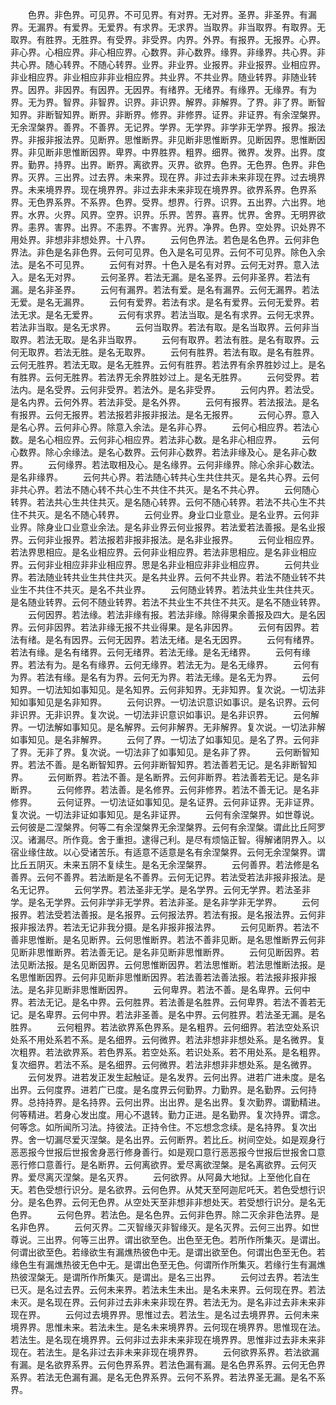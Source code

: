 <!-- { "loadSidebar": true } -->
　　色界。非色界。可见界。不可见界。有对界。无对界。圣界。非圣界。有漏界。无漏界。有爱界。无爱界。有求界。无求界。当取界。非当取界。有取界。无取界。有胜界。无胜界。有受界。非受界。内界。外界。有报界。无报界。心界。非心界。心相应界。非心相应界。心数界。非心数界。缘界。非缘界。共心界。非共心界。随心转界。不随心转界。业界。非业界。业报界。非业报界。业相应界。非业相应界。非业相应非非业相应界。共业界。不共业界。随业转界。非随业转界。因界。非因界。有因界。无因界。有绪界。无绪界。有缘界。无缘界。有为界。无为界。智界。非智界。识界。非识界。解界。非解界。了界。非了界。断智知界。非断智知界。断界。非断界。修界。非修界。证界。非证界。有余涅槃界。无余涅槃界。善界。不善界。无记界。学界。无学界。非学非无学界。报界。报法界。非报非报法界。见断界。思惟断界。非见断非思惟断界。见断因界。思惟断因界。非见断非思惟断因界。卑界。中界胜界。粗界。细界。微界。发界。出界。度界。勤界。持界。出界。断界。离欲界。灭界。欲界。色界。无色界。色界。非色界。灭界。三出界。过去界。未来界。现在界。非过去非未来非现在界。过去境界界。未来境界界。现在境界界。非过去非未来非现在境界界。欲界系界。色界系界。无色界系界。不系界。色界。受界。想界。行界。识界。五出界。六出界。地界。水界。火界。风界。空界。识界。乐界。苦界。喜界。忧界。舍界。无明界欲界。恚界。害界。出界。不恚界。不害界。光界。净界。色界。空处界。识处界不用处界。非想非非想处界。十八界。
　　云何色界法。若色是名色界。云何非色界法。非色是名非色界。云何可见界。色入是名可见界。云何不可见界。除色入余法。是名不可见界。
　　云何有对界。十色入是名有对界。云何无对界。意入法入。是名无对界。
　　云何圣界。若法无漏。是名圣界。云何非圣界。若法有漏。是名非圣界。
　　云何有漏界。若法有爱。是名有漏界。云何无漏界。若法无爱。是名无漏界。
　　云何有爱界。若法有求。是名有爱界。云何无爱界。若法无求。是名无爱界。
　　云何有求界。若法当取。是名有求界。云何无求界。若法非当取。是名无求界。
　　云何当取界。若法有取。是名当取界。云何非当取界。若法无取。是名非当取界。
　　云何有取界。若法有胜。是名有取界。云何无取界。若法无胜。是名无取界。
　　云何有胜界。若法有取。是名有胜界。云何无胜界。若法无取。是名无胜界。云何有胜界。若法界有余界胜妙过上。是名有胜界。云何无胜界。若法界无余界胜妙过上。是名无胜界。
　　云何受界。若法内。是名受界。云何非受界。若法外。是名非受界。
　　云何内界。若法受。是名内界。云何外界。若法非受。是名外界。
　　云何有报界。若法报法。是名有报界。云何无报界。若法报若非报非报法。是名无报界。
　　云何心界。意入是名心界。云何非心界。除意入余法。是名非心界。
　　云何心相应界。若法心数。是名心相应界。云何非心相应界。若法非心数。是名非心相应界。
　　云何心数界。除心余缘法。是名心数界。云何非心数界。若法非缘及心。是名非心数界。
　　云何缘界。若法取相及心。是名缘界。云何非缘界。除心余非心数法。是名非缘界。
　　云何共心界。若法随心转共心生共住共灭。是名共心界。云何非共心界。若法不随心转不共心生不共住不共灭。是名不共心界。
　　云何随心转界。若法共心生共住共灭。是名随心转界。云何不随心转界。若法不共心生不共住不共灭。是名不随心转界。
　　云何业界。身业口业意业。是名业界。云何非业界。除身业口业意业余法。是名非业界云何业报界。若法爱若法善报。是名业报界。云何非业报界。若法报若非报非报法。是名非业报界。
　　云何业相应界。若法界思相应。是名业相应界。云何非业相应界。若法非思相应。是名非业相应界。云何非业相应非非业相应界。思是名非业相应非非业相应界。
　　云何共业界。若法随业转共业生共住共灭。是名共业界。云何不共业界。若法不随业转不共业生不共住不共灭。是名不共业界。
　　云何随业转界。若法共业生共住共灭。是名随业转界。云何不随业转界。若法不共业生不共住不共灭。是名不随业转界。
　　云何因界。若法缘。若法非缘有报。若法非缘。除得果余善报及四大。是名因界。云何非因界。若法非缘无报不共业得果。是名非因界。
　　云何有因界。若法有绪。是名有因界。云何无因界。若法无绪。是名无因界。
　　云何有绪界。若法有缘。是名有绪界。云何无绪界。若法无缘。是名无绪界。
　　云何有缘界。若法有为。是名有缘界。云何无缘界。若法无为。是名无缘界。
　　云何有为界。若法有缘。是名有为界。云何无为界。若法无缘。是名无为界。
　　云何知界。一切法知如事知见。是名知界。云何非知界。无非知界。复次说。一切法非知如事知见是名非知界。
　　云何识界。一切法识意识如事识。是名识界。云何非识界。无非识界。复次说。一切法非识意识如事识。是名非识界。
　　云何解界。一切法解如事知见。是名解界。云何非解界。无非解界。复次说。一切法非解如事知见。是名非解界。
　　云何了界。一切法了如事知见。是名了界。云何非了界。无非了界。复次说。一切法非了如事知见。是名非了界。
　　云何断智知界。若法不善。是名断智知界。云何非断智知界。若法善若无记。是名非断智知界。
　　云何断界。若法不善。是名断界。云何非断界。若法善若无记。是名非断界。
　　云何修界。若法善。是名修界。云何非修界。若法不善无记。是名非修界。
　　云何证界。一切法证如事知见。是名证界。云何非证界。无非证界。复次说。一切法非证如事知见。是名非证界。
　　云何有余涅槃界。如世尊说。云何彼是二涅槃界。何等二有余涅槃界无余涅槃界。云何有余涅槃。谓此比丘阿罗汉。诸漏尽。所作竟。舍于重担。逮得己利。是尽有烦恼正智。得解诸阴界入。以宿业缘住故。以心受诸苦乐。有适意不适意是名有余涅槃界。云何无余涅槃界。谓比丘五阴灭。未来五阴不复续生。是名无余涅槃界。
　　云何善界。若法修是名善界。云何不善界。若法断是名不善界。云何无记界。若法受若法非报非报法。是名无记界。
　　云何学界。若法圣非无学。是名学界。云何无学界。若法圣非学。是名无学界。云何非学非无学界。若法非圣。是名非学非无学界。
　　云何报界。若法受若法善报。是名报界。云何报法界。若法有报。是名报法界。云何非报非报法界。若法无记非我分摄。是名非报非报法界。
　　云何见断界。若法不善非思惟断。是名见断界。云何思惟断界。若法不善非见断。是名思惟断界云何非见断非思惟断界。若法善无记。是名非见断非思惟断界。
　　云何见断因界。若法见断法报。是名见断因界。云何思惟断因界。若法思惟断。若法思惟断法报。是名思惟断因界。云何非见断非思惟断因界。若法善若法善法报。若法报非报非报法。是名非见断非思惟断因界。
　　云何卑界。若法不善。是名卑界。云何中界。若法无记。是名中界。云何胜界。若法善是名胜界。云何卑界。若法不善若无记。是名卑界。云何中界。若法非圣善。是名中界。云何胜界。若法圣无漏。是名胜界。
　　云何粗界。若法欲界系色界系。是名粗界。云何细界。若法空处系识处系不用处系若不系。是名细界。云何微界。若法非想非非想处系。是名微界。复次粗界。若法欲界系。若色界系。若空处系。若识处系。若不用处系。是名粗界。复次细界。若法不系。是名细界。云何微界。若法非想非非想处系。是名微界。
　　云何发界。进若发正发生起触证。是名发界。云何出界。进若广进未度。是名出界。云何度界。进若广已度。是名度界云何勤界。力勤界。是名勤界。云何持界。总持持界。是名持界。云何出界。出出界。是名出界。复次勤界。谓勤精进。何等精进。若身心发出度。用心不退转。勤力正进。是名勤界。复次持界。谓念。何等念。如所闻所习法。持彼法。正持令住。不忘想念念续。是名持界。复次出界。舍一切漏尽爱灭涅槃。是名出界。云何断界。若比丘。树间空处。如是观身行恶恶报今世报后世报舍身恶行修身善行。如是观口意行恶恶报今世报后世报舍口意恶行修口意善行。是名断界。云何离欲界。爱尽离欲涅槃。是名离欲界。云何灭界。爱尽离灭涅槃。是名灭界。
　　云何欲界。从阿鼻大地狱。上至他化自在天。若色受想行识分。是名欲界。云何色界。从梵天至阿迦尼吒天。若色受想行识分。是名色界。云何无色界。从空处天至非想非非想处天。若受想行识分。是名无色界。
　　云何色界。若法色。是名色界。云何非色界。除二灭余非色法界。是名非色界。
　　云何灭界。二灭智缘灭非智缘灭。是名灭界。云何三出界。如世尊说。三出界。何等三出界。谓出欲至色。出色至无色。若所作所集灭。是谓出。何谓出欲至色。若缘欲生有漏燋热彼色中无。是谓出欲至色。何谓出色至无色。若缘色生有漏燋热彼无色中无。是谓出色至无色。何谓所作所集灭。若缘行生有漏燋热彼涅槃无。是谓所作所集灭。是谓出。是名三出界。
　　云何过去界。若法生已灭。是名过去界。云何未来界。若法未生未出。是名未来界。云何现在界。若法未灭。是名现在界。云何非过去非未来非现在界。若法无为。是名非过去非未来非现在界。
　　云何过去境界界。思惟过去。若法生。是名过去境界界。云何未来境界界。思惟未来。若法未生。是名未来境界界。云何现在境界界。思惟现在法。若法生。是名现在境界界。云何非过去非未来非现在境界界。思惟非过去非未来非现在。若法生。是名非过去非未来非现在境界界。
　　云何欲界系界。若法欲漏有漏。是名欲界系界。云何色界系界。若法色漏有漏。是名色界系界。云何无色界系界。若法无色漏有漏。是名无色界系界。云何不系界。若法界圣无漏。是名不系界。
